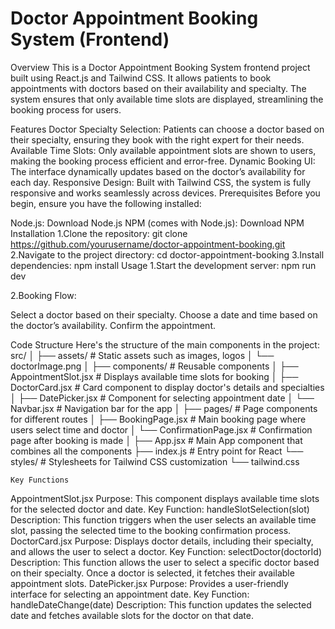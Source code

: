 # Doctor Appointment Booking System (Frontend)

Overview
This is a Doctor Appointment Booking System frontend project built using React.js and Tailwind CSS. It allows patients to book appointments with doctors based on their availability and specialty. The system ensures that only available time slots are displayed, streamlining the booking process for users.

Features
Doctor Specialty Selection: Patients can choose a doctor based on their specialty, ensuring they book with the right expert for their needs.
Available Time Slots: Only available appointment slots are shown to users, making the booking process efficient and error-free.
Dynamic Booking UI: The interface dynamically updates based on the doctor’s availability for each day.
Responsive Design: Built with Tailwind CSS, the system is fully responsive and works seamlessly across devices.
Prerequisites
Before you begin, ensure you have the following installed:

Node.js: Download Node.js
NPM (comes with Node.js): Download NPM
Installation
1.Clone the repository:
git clone https://github.com/yourusername/doctor-appointment-booking.git
2.Navigate to the project directory:
cd doctor-appointment-booking
3.Install dependencies:
npm install
Usage
1.Start the development server:
npm run dev

2.Booking Flow:

Select a doctor based on their specialty.
Choose a date and time based on the doctor’s availability.
Confirm the appointment.

Code Structure
Here's the structure of the main components in the project:
src/
│
├── assets/                   # Static assets such as images, logos
│   └── doctorImage.png
│
├── components/               # Reusable components
│   ├── AppointmentSlot.jsx   # Displays available time slots for booking
│   ├── DoctorCard.jsx        # Card component to display doctor's details and specialties
│   ├── DatePicker.jsx        # Component for selecting appointment date
│   └── Navbar.jsx            # Navigation bar for the app
│
├── pages/                    # Page components for different routes
│   ├── BookingPage.jsx       # Main booking page where users select time and doctor
│   └── ConfirmationPage.jsx  # Confirmation page after booking is made
│
├── App.jsx                   # Main App component that combines all the components
├── index.js                  # Entry point for React
└── styles/                   # Stylesheets for Tailwind CSS customization
    └── tailwind.css

    Key Functions
AppointmentSlot.jsx
Purpose: This component displays available time slots for the selected doctor and date.
Key Function: handleSlotSelection(slot)
Description: This function triggers when the user selects an available time slot, passing the selected time to the booking confirmation process.
DoctorCard.jsx
Purpose: Displays doctor details, including their specialty, and allows the user to select a doctor.
Key Function: selectDoctor(doctorId)
Description: This function allows the user to select a specific doctor based on their specialty. Once a doctor is selected, it fetches their available appointment slots.
DatePicker.jsx
Purpose: Provides a user-friendly interface for selecting an appointment date.
Key Function: handleDateChange(date)
Description: This function updates the selected date and fetches available slots for the doctor on that date.
